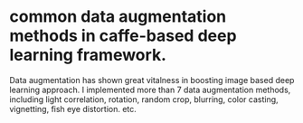 # common data augmentation methods in caffe-based deep learning framework.
Data augmentation has shown great vitalness in boosting image based deep learning approach. I implemented more than 7 data augmentation methods, including light correlation, rotation, random crop, blurring, color casting, vignetting, fish eye distortion. etc. 
